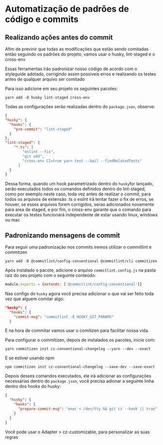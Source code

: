 # Automatização de padrões de código e commits

## Realizando ações antes do commit 

Afim de previnir que todas as modificações que estão sendo comitadas então seguindo os padrões do projeto, vamos usar o husky, lint-staged e o cross-env

Essas ferramentas irão padronizar nosso código de acordo com o styleguide adotado, corrigindo assim possíveis erros e realizando os testes antes de qualquer arquivo ser comitado

Para isso adicione em seu projeto os seguintes pacotes:

    yarn add -D husky lint-staged cross-env

Todas as configurações serão realizadas dentro do `package.json`, observe:

```json
{
"husky": {
  "hooks": {
    "pre-commit": "lint-staged"
  }
},
"lint-staged": {
    "*.ts": [
        "eslint --fix",
        "git add",
        "cross-env CI=true yarn test --bail --findRelatedTests"
      ]
  }
}
```

Dessa forma, quando um hook parametrizado dentro do `husky`for lançado, serão executados todos os comandos definidos dentro do lint-staged, como por exemplo neste caso, toda vez antes de realizar o commit, para todos os arquivos de extensão .ts o eslint irá tentar fazer o fix de erros, se houver, se esses arquivos forem corrigidos, serao adicionados novamente para area de staged, e por fim, o cross-env garante que o comando para executar os testes funcionará independente de estar usando linux, windows ou mac

## Padronizando mensagens de commit

Para seguir uma padronização nos commits iremos utilizar o commitlint e commitzen

    yarn add -D @commitlint/config-conventional @commitlint/cli commitizen

Após instalado o pacote, adicione o arquivo `commitlint.config.js` na pasta raiz do seu projeto com o seguinte conteúdo:

```javascript
module.exports = {extends: ['@commitlint/config-conventional']}
```

Nas configs do `husky` agora você precisa adicionar o que vai ser feito toda vez que alguem comitar algo:

```json
"husky": {
  "hooks": {
    "commit-msg": "commitlint -E HUSKY_GIT_PARAMS"
  }
```

E na hora de commitar vamos usar o comitizen para facilitar nossa vida.


Para configurar o commitizen, depois de instalados os pacotes, inicie com:

    yarn commitizen init cz-conventional-changelog --yarn --dev --exact

E se estiver usando npm 

    npm commitizen init cz-conventional-changelog --save-dev --save-exact


Depois desses comandos executados, ele irá adicionar as configurações necessárias dentro do `package.json`, você precisa adionar a seguinte linha dentro dos hooks do husky:

```json
{
  "husky": {
    "hooks": {
      "prepare-commit-msg": "exec < /dev/tty && git cz --hook || true",
    }
  }
}
```

Você pode usar o Adapter > cz-customizable, para personalizar as suas regras

